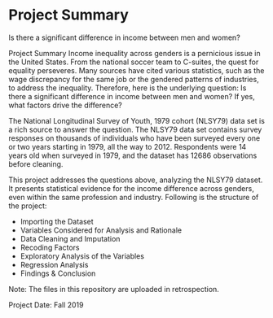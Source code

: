 # Project Summary
Is there a significant difference in income between men and women?

Project Summary
Income inequality across genders is a pernicious issue in the United States. From the national soccer team to C-suites, the quest for equality perseveres. Many sources have cited various statistics, such as the wage discrepancy for the same job or the gendered patterns of industries, to address the inequality. Therefore, here is the underlying question: Is there a significant difference in income between men and women? If yes, what factors drive the difference?

The National Longitudinal Survey of Youth, 1979 cohort (NLSY79) data set is a rich source to answer the question. The NLSY79 data set contains survey responses on thousands of individuals who have been surveyed every one or two years starting in 1979, all the way to 2012. Respondents were 14 years old when surveyed in 1979, and the dataset has 12686 observations before cleaning.

This project addresses the questions above, analyzing the NLSY79 dataset. It presents statistical evidence for the income difference across genders, even within the same profession and industry. Following is the structure of the project:

- Importing the Dataset
- Variables Considered for Analysis and Rationale
- Data Cleaning and Imputation
- Recoding Factors
- Exploratory Analysis of the Variables
- Regression Analysis
- Findings & Conclusion

Note: The files in this repository are uploaded in retrospection.

Project Date: Fall 2019
